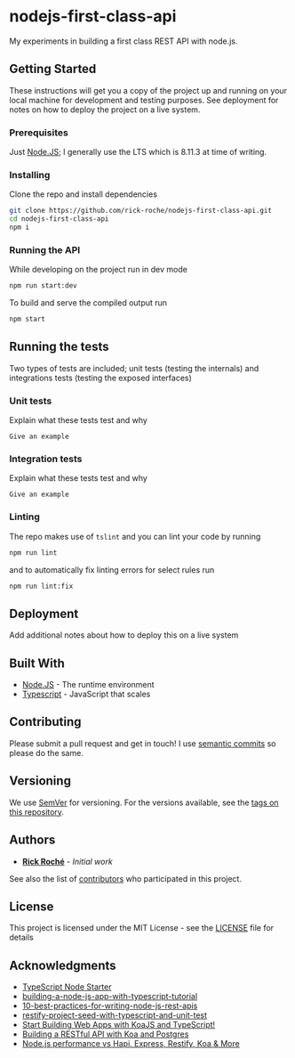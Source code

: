 # nodejs-first-class-api

My experiments in building a first class REST API with node.js.

## Getting Started

These instructions will get you a copy of the project up and running on your local machine for development and testing purposes. See deployment for notes on how to deploy the project on a live system.

### Prerequisites

Just [Node.JS](https://nodejs.org/); I generally use the LTS which is 8.11.3 at time of writing.

### Installing

Clone the repo and install dependencies

```sh
git clone https://github.com/rick-roche/nodejs-first-class-api.git
cd nodejs-first-class-api
npm i
```

### Running the API

While developing on the project run in dev mode

```sh
npm run start:dev
```

To build and serve the compiled output run

```sh
npm start
```

## Running the tests

Two types of tests are included; unit tests (testing the internals) and integrations tests (testing the exposed interfaces)

### Unit tests

Explain what these tests test and why

```
Give an example
```

### Integration tests

Explain what these tests test and why

```
Give an example
```

### Linting 

The repo makes use of `tslint` and you can lint your code by running

```sh
npm run lint
```

and to automatically fix linting errors for select rules run

```sh
npm run lint:fix
```

## Deployment

Add additional notes about how to deploy this on a live system

## Built With

* [Node.JS](https://nodejs.org/) - The runtime environment
* [Typescript](http://www.typescriptlang.org/) - JavaScript that scales

## Contributing

Please submit a pull request and get in touch! I use [semantic commits](https://seesparkbox.com/foundry/semantic_commit_messages) so please do the same.

## Versioning

We use [SemVer](http://semver.org/) for versioning. For the versions available, see the [tags on this repository](https://github.com/rick-roche/nodejs-first-class-api/tags). 

## Authors

* **[Rick Roché](https://github.com/rick-roche)** - *Initial work*

See also the list of [contributors](https://github.com/rick-roche/nodejs-first-class-api/contributors) who participated in this project.

## License

This project is licensed under the MIT License - see the [LICENSE](LICENSE) file for details

## Acknowledgments

* [TypeScript Node Starter](https://github.com/Microsoft/TypeScript-Node-Starter)
* [building-a-node-js-app-with-typescript-tutorial](https://blog.risingstack.com/building-a-node-js-app-with-typescript-tutorial/)
* [10-best-practices-for-writing-node-js-rest-apis](https://blog.risingstack.com/10-best-practices-for-writing-node-js-rest-apis/)
* [restify-project-seed-with-typescript-and-unit-test](http://www.sulhome.com/Blog/9/restify-project-seed-with-typescript-and-unit-test)
* [Start Building Web Apps with KoaJS and TypeScript!](https://medium.com/netscape/start-building-web-apps-with-koajs-and-typescript-366264dec608)
* [Building a RESTful API with Koa and Postgres](http://mherman.org/blog/2017/08/23/building-a-restful-api-with-koa-and-postgres/)
* [Node.js performance vs Hapi, Express, Restify, Koa & More](https://raygun.com/blog/nodejs-vs-hapi-express-restify-koa/)
